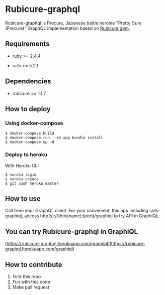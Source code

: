 # Rubicure-graphql

Rubicure-graphql is Precure, Japanese battle heroine "Pretty Cure (Precure)" GraphQL implementation based on [Rubicure gem](https://rubygems.org/gems/rubicure).

## Requirements

* ruby >= 2.4.4

* rails >= 5.2.1

## Dependencies

* rubicure >= 1.1.7

## How to deploy

### Using docker-compose

```
$ docker-compose build
$ docker-compose run --rm app bundle install
$ docker-compose up -d
```

### Deploy to heroku

With Heroku CLI

```
$ heroku login
$ heroku create
$ git push heroku master
```

## How to use

Call from your GraphQL client. For your convenient, this app including rails-graphiql, access http(s)://(hostname):(port)/graphiql to try API in GraphiQL.

## You can try Rubicure-graphql in GraphiQL
[https://rubicure-graphql.herokuapp.com/graphiql](https://rubicure-graphql.herokuapp.com/graphiql)

## How to contribute

1. Fork this repo
2. Fun with this code
3. Make pull request
